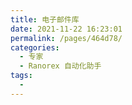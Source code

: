 ```yaml
---
title: 电子邮件库
date: 2021-11-22 16:23:01
permalink: /pages/464d78/
categories:
  - 专家
  - Ranorex 自动化助手
tags:
  - 
---
```

